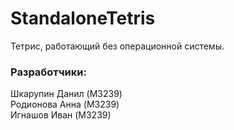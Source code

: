 # StandaloneTetris

Тетрис, работающий без операционной системы.

### Разработчики:

Шкарупин Данил (M3239) <br>
Родионова Анна (M3239) <br>
Игнашов Иван (M3239) <br>
